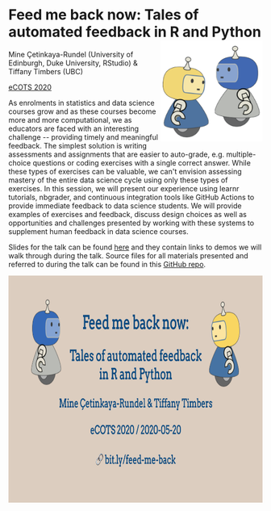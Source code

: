 # Feed me back now: Tales of automated feedback in R and Python <img src='images/robots-for-readme.png' align="right" height="200" />

Mine Çetinkaya-Rundel (University of Edinburgh, Duke University, RStudio) & Tiffany Timbers (UBC)

[eCOTS 2020](https://www.causeweb.org/cause/ecots/ecots20/breakouts/9)

As enrolments in statistics and data science courses grow and as these courses become more and more computational, we as educators are faced with an interesting challenge -- providing timely and meaningful feedback. The simplest solution is writing assessments and assignments that are easier to auto-grade, e.g. multiple-choice questions or coding exercises with a single correct answer. While these types of exercises can be valuable, we can't envision assessing mastery of the entire data science cycle using only these types of exercises. In this session, we will present our experience using learnr tutorials, nbgrader, and continuous integration tools like GitHub Actions to provide immediate feedback to data science students. We will provide examples of exercises and feedback, discuss design choices as well as opportunities and challenges presented by working with these systems to supplement human feedback in data science courses.

Slides for the talk can be found [here](https://mine-cetinkaya-rundel.github.io/feed-me-back/feed_me_back_now.html#1) and they contain links to demos we will walk through during the talk. Source files for all materials presented and referred to during the talk can be found in this [GitHub repo](https://github.com/mine-cetinkaya-rundel/feed-me-back).

<a href="https://mine-cetinkaya-rundel.github.io/feed-me-back/feed_me_back_now.html#1"><img src='images/cover-slide.png' align="center" height="450" width="800"  /></a>
